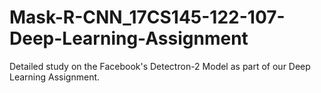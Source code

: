 # Mask-R-CNN_17CS145-122-107-Deep-Learning-Assignment
Detailed study on the Facebook's Detectron-2 Model as part of our Deep Learning Assignment.
